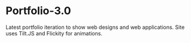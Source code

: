 # Portfolio-3.0

Latest portfolio iteration to show web designs and web applications. Site uses Tilt.JS and Flickity for animations.

